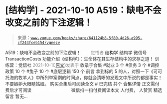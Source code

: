 # [结构学] - 2021-10-10 A519：缺电不会改变之前的下注逻辑！

> 来源：[`www.yuque.com/books/share/641124b8-5f80-4d26-a995-cf244fceb154/vgnezv`](https://www.yuque.com/books/share/641124b8-5f80-4d26-a995-cf244fceb154/vgnezv)

<ne-p id="520f42f3293818f927861ebbd5b15da4_p_0" data-lake-id="520f42f3293818f927861ebbd5b15da4_p_0"><ne-text id="ub070b7bd" style="color: rgb(51, 51, 51);">A519：缺电不会改变之前的下注逻辑！</ne-text></ne-p> <ne-p id="5410262f17aa1c75ef4c7c73d53c3629" data-lake-id="5410262f17aa1c75ef4c7c73d53c3629"><ne-text id="ua13e05dc" ne-fontsize="12" style="color: rgb(255, 255, 255);">原创</ne-text><ne-text id="u53e84527" style="color: rgb(140, 140, 140);">觉悟者</ne-text> <ne-text id="u7bc5863b" ne-fontsize="14">结构学</ne-text></ne-p> <ne-p id="3981cc0b443b89701a199965259f013f" data-lake-id="3981cc0b443b89701a199965259f013f"><ne-text id="ueaed03c9" ne-fontsize="14" ne-bold="true" style="color: rgb(51, 51, 51);">结构学</ne-text></ne-p> <ne-p id="b86ba7de9b194519fabf22d468c7a4cf" data-lake-id="b86ba7de9b194519fabf22d468c7a4cf"><ne-text id="ub02140d3" ne-fontsize="14" style="color: rgb(51, 51, 51);">微信号</ne-text><ne-text id="u245ef7d1" ne-fontsize="14" style="color: rgb(51, 51, 51);">TransactionCosts</ne-text></ne-p> <ne-p id="c42dd28a7c902928eff4705f6a3ab877" data-lake-id="c42dd28a7c902928eff4705f6a3ab877"><ne-text id="u1b7bd33c" ne-fontsize="14" style="color: rgb(51, 51, 51);">功能介绍</ne-text><ne-text id="u70f9cd45" ne-fontsize="14" style="color: rgb(51, 51, 51);">《结构学》：生命体在其生存结构中的求存之道！ 训练营：觉悟社</ne-text></ne-p> <ne-p id="8155c6cfae6ee8fac2b374972ede7aa2" data-lake-id="8155c6cfae6ee8fac2b374972ede7aa2"><ne-text id="ua880ba45" style="color: rgb(140, 140, 140);">2021-10-10</ne-text>[<ne-text id="u563875ab" ne-fontsize="14">原文</ne-text>](https://mp.weixin.qq.com/s?__biz=MzIzMDYwOTM0Mg==&mid=2247486508&idx=1&sn=6fac0f23979fa74983528cb090ad205b&chksm=e8b194fddfc61deb6982573c047fb47cb7af702e87111a0498e1cdc4676b6baf3cc5143f9c92#rd))<ne-text id="uaafda939" ne-fontsize="14" style="color: rgb(140, 140, 140);">发表于</ne-text></ne-p> <ne-p id="a466f1f1dd43ecc19bb3cf5d88c8a077" data-lake-id="a466f1f1dd43ecc19bb3cf5d88c8a077"><ne-text id="u31c1d02f" style="color: rgb(51, 51, 51);">收录于合集</ne-text></ne-p> <ne-p id="fd0d021d9b30b609b0f6c0595fc75f5c" data-lake-id="fd0d021d9b30b609b0f6c0595fc75f5c"><ne-text id="u126a6bc0" style="color: rgb(51, 51, 51);">#就业 3 个</ne-text></ne-p> <ne-p id="f24b9178240cc712c4d6f9eee7ac2d0f" data-lake-id="f24b9178240cc712c4d6f9eee7ac2d0f"><ne-text id="u24bb0e82" style="color: rgb(51, 51, 51);">#债务 3 个</ne-text></ne-p> <ne-p id="cdb703e764664588a26ddd901555b2a0" data-lake-id="cdb703e764664588a26ddd901555b2a0"><ne-text id="u002ce2fe" style="color: rgb(51, 51, 51);">#调控政策 10 个</ne-text></ne-p> <ne-p id="6a39bca6935cc07e98f83f9b7712129a" data-lake-id="6a39bca6935cc07e98f83f9b7712129a"><ne-text id="u794c2400" style="color: rgb(51, 51, 51);">#兔子 10 个</ne-text></ne-p> <ne-p id="57247ce43e88560bcec9e59d7e6521ce" data-lake-id="57247ce43e88560bcec9e59d7e6521ce"><ne-text id="u1b311739" style="color: rgb(51, 51, 51);">#底层逻辑 150 个</ne-text></ne-p> <ne-p id="5ce470095980103f47b3f039437e3700" data-lake-id="5ce470095980103f47b3f039437e3700"><ne-text id="u2ac28ad2" style="color: rgb(51, 51, 51);">前言</ne-text></ne-p> <ne-p id="a0a4a4571441eb1c8b66358bb235fb85" data-lake-id="a0a4a4571441eb1c8b66358bb235fb85"><ne-text id="u2f9409b7" style="color: rgb(51, 51, 51);">拿到标的 5 的人，对照一下《可可托海的牧羊人》中所列举案例的时间点，你就会清晰的发现文中所说的都是事实！不要嫉妒大眼睛姑娘。</ne-text></ne-p> <ne-p id="5277d83014bbadc9af821ced83cde131" data-lake-id="5277d83014bbadc9af821ced83cde131" ne-alignment="center"><ne-text id="u33dd2edb" style="color: rgb(51, 51, 51);">购买合集后可阅读全文</ne-text></ne-p> <ne-p id="d53b66615f4d79c70549598f350103e5" data-lake-id="d53b66615f4d79c70549598f350103e5" ne-alignment="center"><ne-text id="uaecd44be" style="color: rgb(51, 51, 51);">#</ne-text></ne-p> <ne-p id="168dd6dae13bea480bc041e2d59201a1" data-lake-id="168dd6dae13bea480bc041e2d59201a1" ne-alignment="center"><ne-text id="uf0cdb703" style="color: rgb(51, 51, 51);">已完结 共个</ne-text></ne-p> <ne-p id="a01838cf2ca7453b7df7d2d909f74287" data-lake-id="a01838cf2ca7453b7df7d2d909f74287" ne-alignment="center"><ne-text id="u8643fef6" ne-fontsize="16">合集详情</ne-text></ne-p> <ne-p id="e1edd23e4d7630c1b6b950744bc7517d" data-lake-id="e1edd23e4d7630c1b6b950744bc7517d" ne-alignment="center"><ne-text id="u4f14802d" style="color: rgb(51, 51, 51);">正文需付费后才可阅读</ne-text></ne-p> <ne-p id="3084f4c83d05f3dbaf885bc897a3ab53" data-lake-id="3084f4c83d05f3dbaf885bc897a3ab53" ne-alignment="center"><ne-text id="u87506927" style="color: rgb(255, 255, 255);">加载中</ne-text></ne-p> <ne-p id="df116da1e0353c232f76bd135adc4bfc" data-lake-id="df116da1e0353c232f76bd135adc4bfc" ne-alignment="center"><ne-text id="uf1ed9215" style="color: rgb(255, 255, 255);"> 微信豆购买</ne-text></ne-p> <ne-p id="a510c45e2f80da4a87b2e74484018180" data-lake-id="a510c45e2f80da4a87b2e74484018180" ne-alignment="center"><ne-text id="ue3323343" style="color: rgb(51, 51, 51);">微信扫一扫付费阅读本文</ne-text></ne-p> <ne-p id="570e40a0a9a1de40c8fa765f089414d8" data-lake-id="570e40a0a9a1de40c8fa765f089414d8" ne-alignment="center"><ne-text id="u3da96aaa" ne-fontsize="13" style="color: rgb(51, 51, 51);">人付费， 人赞赏</ne-text></ne-p> <ne-h3 id="Zgy5W" data-lake-id="Zgy5W"><ne-heading-ext><ne-heading-anchor></ne-heading-anchor><ne-heading-fold></ne-heading-fold></ne-heading-ext><ne-heading-content><ne-text id="uedc23fa4" ne-fontsize="16" style="color: rgb(51, 51, 51);">精选留言</ne-text></ne-heading-content></ne-h3> <ne-p id="2213fa01b3dc55e94a5e3aecf039cebd" data-lake-id="2213fa01b3dc55e94a5e3aecf039cebd"><ne-text id="ufc52a76e" style="color: rgb(51, 51, 51);">暂无...</ne-text></ne-p>